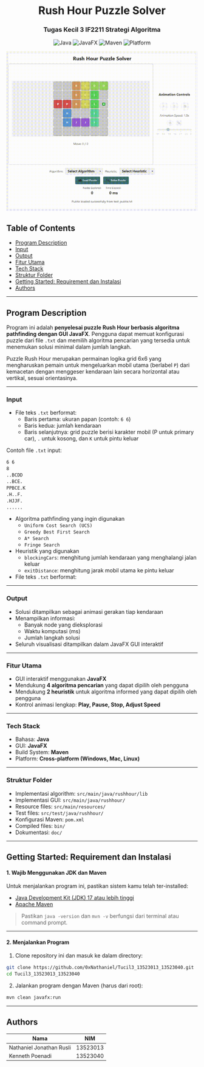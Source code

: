 <div align="center"> 
  <h1> Rush Hour Puzzle Solver </h1>
  <h3> Tugas Kecil 3 IF2211 Strategi Algoritma </h3>

![Java](https://img.shields.io/badge/Language-Java%2017-blue?logo=java&logoColor=white)
![JavaFX](https://img.shields.io/badge/UI-JavaFX-ff69b4?logo=java)
![Maven](https://img.shields.io/badge/Build-Maven-yellowgreen?logo=apachemaven)
![Platform](https://img.shields.io/badge/Platform-Cross--Platform-lightgrey?logo=windows)

![DEMO GIF](./doc/Demo.gif)

</div>

## Table of Contents

- [Program Description](#program-description)
- [Input](#input)
- [Output](#output)
- [Fitur Utama](#fitur-utama)
- [Tech Stack](#tech-stack)
- [Struktur Folder](#struktur-folder)
- [Getting Started: Requirement dan Instalasi](#getting-started-requirement-dan-instalasi)
- [Authors](#authors)

---

## Program Description

Program ini adalah **penyelesai puzzle Rush Hour berbasis algoritma pathfinding dengan GUI JavaFX**. Pengguna dapat memuat konfigurasi puzzle dari file `.txt` dan memilih algoritma pencarian yang tersedia untuk menemukan solusi minimal dalam jumlah langkah.

Puzzle Rush Hour merupakan permainan logika grid 6x6 yang mengharuskan pemain untuk mengeluarkan mobil utama (berlabel `P`) dari kemacetan dengan menggeser kendaraan lain secara horizontal atau vertikal, sesuai orientasinya.

---

### Input

- File teks `.txt` berformat:
  - Baris pertama: ukuran papan (contoh: `6 6`)
  - Baris kedua: jumlah kendaraan
  - Baris selanjutnya: grid puzzle berisi karakter mobil (P untuk primary car), `.` untuk kosong, dan `K` untuk pintu keluar

Contoh file `.txt` input:

```bash
6 6
8
..BCDD
..BCE.
PPBCE.K
.H..F.
.HJJF.
......
```

- Algoritma pathfinding yang ingin digunakan
  - `Uniform Cost Search (UCS)`
  - `Greedy Best First Search`
  - `A* Search`
  - `Fringe Search`
- Heuristik yang digunakan
  - `blockingCars`: menghitung jumlah kendaraan yang menghalangi jalan keluar
  - `exitDistance`: menghitung jarak mobil utama ke pintu keluar
- File teks `.txt` berformat:

---

### Output

- Solusi ditampilkan sebagai animasi gerakan tiap kendaraan
- Menampilkan informasi:
  - Banyak node yang dieksplorasi
  - Waktu komputasi (ms)
  - Jumlah langkah solusi
- Seluruh visualisasi ditampilkan dalam JavaFX GUI interaktif

---

### Fitur Utama

- GUI interaktif menggunakan **JavaFX**
- Mendukung **4 algoritma pencarian** yang dapat dipilih oleh pengguna
- Mendukung **2 heuristik** untuk algoritma informed yang dapat dipilih oleh pengguna
- Kontrol animasi lengkap: **Play, Pause, Stop, Adjust Speed**

---

### Tech Stack

- Bahasa: **Java**
- GUI: **JavaFX**
- Build System: **Maven**
- Platform: **Cross-platform (Windows, Mac, Linux)**

---

### Struktur Folder

- Implementasi algorithm: `src/main/java/rushhour/lib`
- Implementasi GUI: `src/main/java/rushhour/`
- Resource files: `src/main/resources/`
- Test files: `src/test/java/rushhour/`
- Konfigurasi Maven: `pom.xml`
- Compiled files: `bin/`
- Dokumentasi: `doc/`

---

## Getting Started: Requirement dan Instalasi

#### 1. Wajib Menggunakan JDK dan Maven

Untuk menjalankan program ini, pastikan sistem kamu telah ter-installed:

- [Java Development Kit (JDK) 17 atau lebih tinggi](https://adoptium.net/en-GB/temurin/releases/)
- [Apache Maven](https://maven.apache.org/download.cgi)

> Pastikan `java -version` dan `mvn -v` berfungsi dari terminal atau command prompt.

---

#### 2. Menjalankan Program

1. Clone repository ini dan masuk ke dalam directory:

```bash
git clone https://github.com/0xNathaniel/Tucil3_13523013_13523040.git
cd Tucil3_13523013_13523040
```

2. Jalankan program dengan Maven (harus dari root):

```bash
mvn clean javafx:run
```

---

## Authors

| Nama                     | NIM      |
| ------------------------ | -------- |
| Nathaniel Jonathan Rusli | 13523013 |
| Kenneth Poenadi          | 13523040 |
